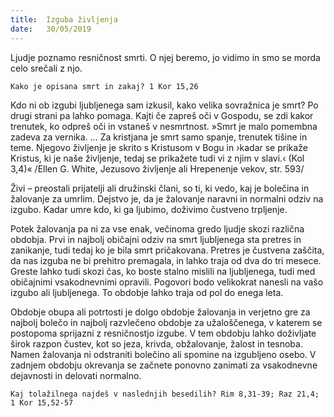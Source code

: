 ```yaml
---
title:  Izguba življenja
date:   30/05/2019
---
```


Ljudje poznamo resničnost smrti. O njej beremo, jo vidimo in smo se morda celo srečali z njo.

`Kako je opisana smrt in zakaj? 1 Kor 15,26`

Kdo ni ob izgubi ljubljenega sam izkusil, kako velika sovražnica je smrt? Po drugi strani pa lahko pomaga. Kajti če zapreš oči v Gospodu, se zdi kakor trenutek, ko odpreš oči in vstaneš v nesmrtnost. »Smrt je malo pomembna zadeva za vernika. … Za kristjana je smrt samo spanje, trenutek tišine in teme. Njegovo življenje je skrito s Kristusom v Bogu in ›kadar se prikaže Kristus, ki je naše življenje, tedaj se prikažete tudi vi z njim v slavi.‹ (Kol 3,4)« /Ellen G. White, Jezusovo življenje ali Hrepenenje vekov, str. 593/

Živi – preostali prijatelji ali družinski člani, so ti, ki vedo, kaj je bolečina in žalovanje za umrlim. Dejstvo je, da je žalovanje naravni in normalni odziv na izgubo. Kadar umre kdo, ki ga ljubimo, doživimo čustveno trpljenje.

Potek žalovanja pa ni za vse enak, večinoma gredo ljudje skozi različna obdobja. Prvi in najbolj običajni odziv na smrt ljubljenega sta pretres in zanikanje, tudi tedaj ko je bila smrt pričakovana. Pretres je čustvena zaščita, da nas izguba ne bi prehitro premagala, in lahko traja od dva do tri mesece. Greste lahko tudi skozi čas, ko boste stalno mislili na ljubljenega, tudi med običajnimi vsakodnevnimi opravili. Pogovori bodo velikokrat nanesli na vašo izgubo ali ljubljenega. To obdobje lahko traja od pol do enega leta.

Obdobje obupa ali potrtosti je dolgo obdobje žalovanja in verjetno gre za najbolj bolečo in najbolj razvlečeno obdobje za užaloščenega, v katerem se postopoma sprijazni z resničnostjo izgube. V tem obdobju lahko doživljate širok razpon čustev, kot so jeza, krivda, obžalovanje, žalost in tesnoba. Namen žalovanja ni odstraniti bolečino ali spomine na izgubljeno osebo. V zadnjem obdobju okrevanja se začnete ponovno zanimati za vsakodnevne dejavnosti in delovati normalno.

`Kaj tolažilnega najdeš v naslednjih besedilih? Rim 8,31-39; Raz 21,4; 1 Kor 15,52-57`
